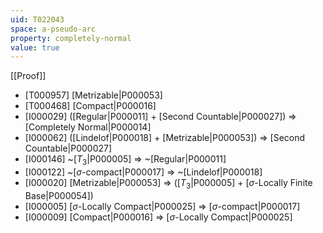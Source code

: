```yaml
---
uid: T022043
space: a-pseudo-arc
property: completely-normal
value: true
---
```

[[Proof]]

* [T000957] [Metrizable|P000053]
* [T000468] [Compact|P000016]
* [I000029] ([Regular|P000011] + [Second Countable|P000027]) => [Completely Normal|P000014]
* [I000062] ([Lindelof|P000018] + [Metrizable|P000053]) => [Second Countable|P000027]
* [I000146] ~[$T_3$|P000005] => ~[Regular|P000011]
* [I000122] ~[$\sigma$-compact|P000017] => ~[Lindelof|P000018]
* [I000020] [Metrizable|P000053] => ([$T_3$|P000005] + [$\sigma$-Locally Finite Base|P000054])
* [I000005] [$\sigma$-Locally Compact|P000025] => [$\sigma$-compact|P000017]
* [I000009] [Compact|P000016] => [$\sigma$-Locally Compact|P000025]

